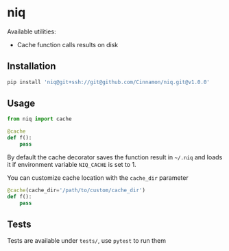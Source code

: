 # niq

Available utilities:
- Cache function calls results on disk

## Installation
```bash
pip install 'niq@git+ssh://git@github.com/Cinnamon/niq.git@v1.0.0'
```
## Usage

```python
from niq import cache

@cache
def f():
    pass
```

By default the cache decorator saves the function result in `~/.niq` and loads it if environment variable `NIQ_CACHE` is set to 1.

You can customize cache location with the `cache_dir` parameter

```python
@cache(cache_dir='/path/to/custom/cache_dir')
def f():
    pass
```

## Tests

Tests are available under `tests/`, use `pytest` to run them
